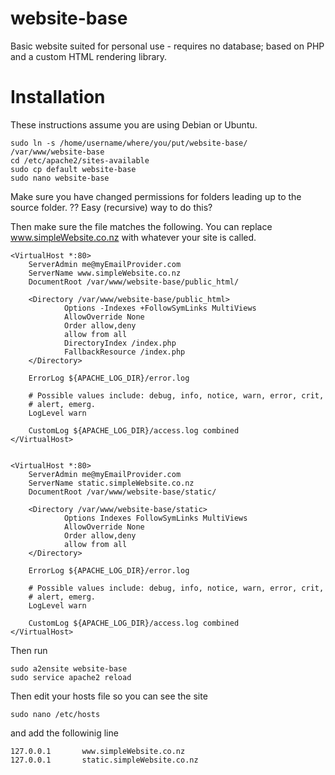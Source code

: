 website-base
============

Basic website suited for personal use - requires no database; based on PHP and a custom HTML rendering library.

Installation
============

These instructions assume you are using Debian or Ubuntu.

    sudo ln -s /home/username/where/you/put/website-base/ /var/www/website-base
    cd /etc/apache2/sites-available
    sudo cp default website-base
    sudo nano website-base
    
Make sure you have changed permissions for folders leading up to the source folder. ?? Easy (recursive) way to do this?

Then make sure the file matches the following. You can replace www.simpleWebsite.co.nz with whatever your site is called.


    <VirtualHost *:80>
        ServerAdmin me@myEmailProvider.com
        ServerName www.simpleWebsite.co.nz
        DocumentRoot /var/www/website-base/public_html/

        <Directory /var/www/website-base/public_html>
                Options -Indexes +FollowSymLinks MultiViews
                AllowOverride None
                Order allow,deny
                allow from all
                DirectoryIndex /index.php
                FallbackResource /index.php
        </Directory>

        ErrorLog ${APACHE_LOG_DIR}/error.log

        # Possible values include: debug, info, notice, warn, error, crit,
        # alert, emerg.
        LogLevel warn

        CustomLog ${APACHE_LOG_DIR}/access.log combined
    </VirtualHost>


    <VirtualHost *:80>
        ServerAdmin me@myEmailProvider.com
        ServerName static.simpleWebsite.co.nz
        DocumentRoot /var/www/website-base/static/

        <Directory /var/www/website-base/static>
                Options Indexes FollowSymLinks MultiViews
                AllowOverride None
                Order allow,deny
                allow from all
        </Directory>

        ErrorLog ${APACHE_LOG_DIR}/error.log

        # Possible values include: debug, info, notice, warn, error, crit,
        # alert, emerg.
        LogLevel warn

        CustomLog ${APACHE_LOG_DIR}/access.log combined
    </VirtualHost>


Then run

    sudo a2ensite website-base
    sudo service apache2 reload
    
Then edit your hosts file so you can see the site

    sudo nano /etc/hosts
    
and add the followinig line

    127.0.0.1       www.simpleWebsite.co.nz
    127.0.0.1       static.simpleWebsite.co.nz
    
